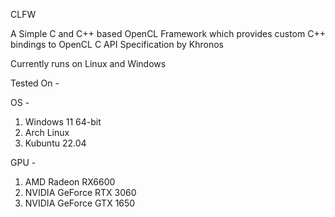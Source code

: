 CLFW

A Simple C and C++ based OpenCL Framework which provides custom C++ bindings to OpenCL C API Specification by Khronos

Currently runs on Linux and Windows

Tested On - 

OS - 
1) Windows 11 64-bit
2) Arch Linux
3) Kubuntu 22.04

GPU - 
1) AMD Radeon RX6600
2) NVIDIA GeForce RTX 3060
3) NVIDIA GeForce GTX 1650
